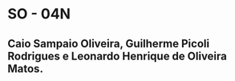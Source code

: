 # SO - 04N

## Caio Sampaio Oliveira, Guilherme Picoli Rodrigues e Leonardo Henrique de Oliveira Matos.
